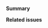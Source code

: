 <!-- If this pull request (PR) doesn't require building and deploying the website (for example, it only modifies documentation), then add "[skip ci]" to the title of this PR. This would tell Netlify to ignore this PR. -->

**Summary**

<!-- Please describe the changes this PR introduces. If you installed any new packages, mention them and and why you installed them. -->



**Related issues**

<!-- Is this PR related to an existing issue? If so, please mention below. (For example, Closes #4 or Fixes #5) -->



<!-- You can request the team to review this PR like this: @nilemssn/maintainers. You can also @mention individual team members to review the PR. -->



<!-- Finally, don't forget to apply the appropriate labels to this PR. -->